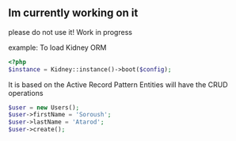 Im currently working on it
---

please do not use it! Work in progress

example:
To load Kidney ORM

```php
<?php
$instance = Kidney::instance()->boot($config);
```

It is based on the Active Record Pattern
Entities will have the CRUD operations
```php
$user = new Users();
$user->firstName = 'Soroush';
$user->lastName = 'Atarod';
$user->create();
```